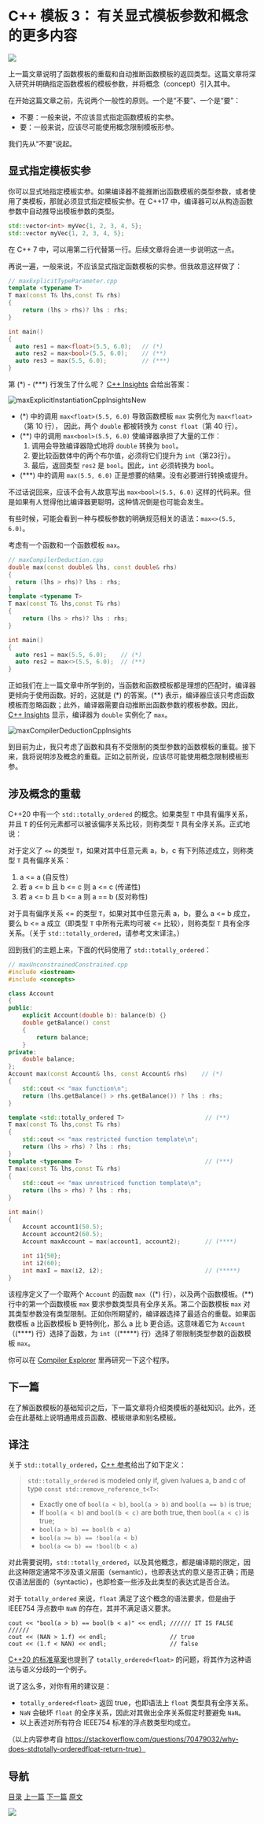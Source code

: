 # C++ 模板 3： 有关显式模板参数和概念的更多内容

![](img/模板2.png)

上一篇文章说明了函数模板的重载和自动推断函数模板的返回类型。这篇文章将深入研究并明确指定函数模板的模板参数，并将概念（concept）引入其中。

在开始这篇文章之前，先说两个一般性的原则。一个是“不要”、一个是“要”：

* 不要：一般来说，不应该显式指定函数模板的实参。
* 要：一般来说，应该尽可能使用概念限制模板形参。

我们先从“不要”说起。

## 显式指定模板实参

你可以显式地指定模板实参。如果编译器不能推断出函数模板的类型参数，或者使用了类模板，那就必须显式指定模板实参。在 C++17 中，编译器可以从构造函数参数中自动推导出模板参数的类型。 

```C++
std::vector<int> myVec{1, 2, 3, 4, 5};
std::vector myVec{1, 2, 3, 4, 5};
```

在 C++ 7 中，可以用第二行代替第一行。后续文章将会进一步说明这一点。

再说一遍，一般来说，不应该显式指定函数模板的实参。但我故意这样做了：

```C++
// maxExplicitTypeParameter.cpp
template <typename T>
T max(const T& lhs,const T& rhs)
{
    return (lhs > rhs)? lhs : rhs;
}

int main()
{
  auto res1 = max<float>(5.5, 6.0);   // (*)
  auto res2 = max<bool>(5.5, 6.0);    // (**)
  auto res3 = max(5.5, 6.0);          // (***)
}
```

 第 (\*) - (\*\*\*) 行发生了什么呢？ [C++ Insights](https://cppinsights.io/lnk?code=Ly8gbWF4RXhwbGljaXRUeXBlUGFyYW1ldGVyLmNwcAoKdGVtcGxhdGUgPHR5cGVuYW1lIFQ+ClQgbWF4KFQgbGhzLFQgcmhzKSB7CiAgICByZXR1cm4gKGxocyA+IHJocyk/IGxocyA6IHJoczsKfQoKaW50IG1haW4oKSB7CiAgCiAgYXV0byByZXMxID0gbWF4PGZsb2F0Pig1LjUsIDYuMCk7CiAgYXV0byByZXN0MiA9IG1heDxib29sPig1LjUsIDYuMCk7CiAgYXV0byByZXMzID0gbWF4KDUuNSwgNi4wKTsKICAKfQ==&insightsOptions=cpp11&std=cpp11&rev=1.0) 会给出答案：

 ![maxExplicitInstantiationCppInsightsNew](img/maxExplicitInstantiationCppInsightsNew.png) 

- (\*) 中的调用 `max<float>(5.5, 6.0)` 导致函数模板 `max` 实例化为 `max<float>`（第 10 行）， 因此，两个 `double` 都被转换为 `const float`（第 40 行）。 
- (\*\*) 中的调用 `max<bool>(5.5, 6.0)` 使编译器承担了大量的工作：
  1. 调用会导致编译器隐式地将 `double` 转换为 `bool`。
  2. 要比较函数体中的两个布尔值，必须将它们提升为 `int`（第23行）。
  3. 最后，返回类型 `res2` 是 `bool`。因此，`int` 必须转换为 `bool`。
- (\*\*\*) 中的调用 `max(5.5, 6.0)` 正是想要的结果。没有必要进行转换或提升。

不过话说回来，应该不会有人故意写出 `max<bool>(5.5, 6.0)` 这样的代码来。但是如果有人觉得他比编译器更聪明，这种情况倒是也可能会发生。

有些时候，可能会看到一种与模板参数的明确规范相关的语法：`max<>(5.5, 6.0)`。

考虑有一个函数和一个函数模板 `max`。

```C++
// maxCompilerDeduction.cpp
double max(const double& lhs, const double& rhs)
{
  return (lhs > rhs)? lhs : rhs;
}
template <typename T>
T max(const T& lhs,const T& rhs)
{
    return (lhs > rhs)? lhs : rhs;
}

int main()
{
  auto res1 = max(5.5, 6.0);    // (*)
  auto res2 = max<>(5.5, 6.0);  // (**)
}
```

正如我们在上一篇文章中所学到的，当函数和函数模板都是理想的匹配时，编译器更倾向于使用函数。好的，这就是 (\*) 的答案。(\*\*) 表示，编译器应该只考虑函数模板而忽略函数；此外，编译器需要自动推断出函数参数的模板参数。因此， [C++ Insights](https://cppinsights.io/lnk?code=Ly8gbWF4Q29tcGlsZXJEZWR1Y3Rpb24uY3BwCgpkb3VibGUgbWF4KGNvbnN0IGRvdWJsZSYgbGhzLCBjb25zdCBkb3VibGUmIHJocykgewogIHJldHVybiAobGhzID4gcmhzKT8gbGhzIDogcmhzOwp9Cgp0ZW1wbGF0ZSA8dHlwZW5hbWUgVD4KVCBtYXgoY29uc3QgVCYgbGhzLGNvbnN0IFQmIHJocykgewogICAgcmV0dXJuIChsaHMgPiByaHMpPyBsaHMgOiByaHM7Cn0KCmludCBtYWluKCkgewogIAogIGF1dG8gcmVzMSA9IG1heCg1LjUsIDYuMCk7CiAgYXV0byByZXMyID0gbWF4PD4oNS41LCA2LjApOwogIAp9&insightsOptions=cpp11&std=cpp11&rev=1.0) 显示，编译器为 `double` 实例化了 `max`。

 ![maxCompilerDeductionCppInsights](img/maxCompilerDeductionCppInsights.png) 

到目前为止，我只考虑了函数和具有不受限制的类型参数的函数模板的重载。接下来，我将说明涉及概念的重载。正如之前所说，应该尽可能使用概念限制模板形参。

## 涉及概念的重载

C++20 中有一个 `std::totally_ordered` 的概念。如果类型 `T` 中具有偏序关系，并且 `T` 的任何元素都可以被该偏序关系比较，则称类型 `T` 具有全序关系。正式地说：

对于定义了 `<=` 的类型 `T`，如果对其中任意元素 a，b，c 有下列陈述成立，则称类型 `T` 具有偏序关系：

1. a <= a (自反性)
2. 若 a <= b 且 b <= c 则 a <= c (传递性)
3. 若 a <= b 且 b <= a 则 a == b (反对称性)

对于具有偏序关系 <= 的类型 `T`，如果对其中任意元素 a，b，要么 a <= b 成立，要么 b <= a 成立（即类型 `T` 中所有元素均可被 <= 比较），则称类型 `T` 具有全序关系。（关于 `std::totally_ordered`，请参考文末译注。）

回到我们的主题上来，下面的代码使用了 `std::totally_ordered`：

```C++
// maxUnconstrainedConstrained.cpp
#include <iostream>
#include <concepts>

class Account
{
public:
    explicit Account(double b): balance(b) {}
    double getBalance() const
    { 
        return balance;
    }
private:
    double balance;
};
Account max(const Account& lhs, const Account& rhs)    // (*)
{
    std::cout << "max function\n";
    return (lhs.getBalance() > rhs.getBalance()) ? lhs : rhs;
}

template <std::totally_ordered T>                       // (**)
T max(const T& lhs,const T& rhs)
{                     
    std::cout << "max restricted function template\n";
    return (lhs > rhs) ? lhs : rhs;
}
template <typename T>                                   // (***)
T max(const T& lhs,const T& rhs)
{                   
    std::cout << "max unrestriced function template\n";
    return (lhs > rhs) ? lhs : rhs;
}

int main()
{
    Account account1(50.5);
    Account account2(60.5);
    Account maxAccount = max(account1, account2);       // (****)
  
    int i1{50};
    int i2(60);
    int maxI = max(i2, i2);                             // (*****)
}
```

该程序定义了一个取两个 `Account` 的函数 `max`（(\*) 行），以及两个函数模板。(\*\*) 行中的第一个函数模板 `max` 要求参数类型具有全序关系。第二个函数模板 `max` 对其类型参数没有类型限制。正如你所期望的，编译器选择了最适合的重载。如果函数模板 a 比函数模板 b 更特例化，那么 a 比 b 更合适。这意味着它为 `Account`（(\*\*\*\*) 行）选择了函数，为 `int`（(\*\*\*\*\*) 行）选择了带限制类型参数的函数模板 `max`。

 你可以在 [Compiler Explorer](https://godbolt.org/z/4ThvMqbz4) 里再研究一下这个程序。 

## 下一篇

在了解函数模板的基础知识之后，下一篇文章将介绍类模板的基础知识。此外，还会在此基础上说明通用成员函数、模板继承和别名模板。

## 译注

关于 `std::totally_ordered`，[C++ 参考](https://en.cppreference.com/w/cpp/concepts/totally_ordered)给出了如下定义：

> `std::totally_ordered` is modeled only if, given lvalues a, b and c of type `const std::remove_reference_t<T>`:
>
> - Exactly one of `bool(a < b)`, `bool(a > b)` and `bool(a == b)` is true;
> - If `bool(a < b)` and `bool(b < c)` are both true, then `bool(a < c)` is true;
> - `bool(a > b) == bool(b < a)`
> - `bool(a >= b) == !bool(a < b)`
> - `bool(a <= b) == !bool(b < a)`

对此需要说明，`std::totally_ordered`，以及其他概念，都是编译期的限定，因此这种限定通常不涉及语义层面（semantic），也即表达式的意义是否正确；而是仅语法层面的（syntactic），也即检查一些涉及此类型的表达式是否合法。

对于 `totally_ordered` 来说，`float` 满足了这个概念的语法要求，但是由于 IEEE754 浮点数中 `NaN` 的存在，其并不满足语义要求。

```C++.
cout << "bool(a > b) == bool(b < a)" << endl; ////// IT IS FALSE //////
cout << (NAN > 1.f) << endl;                  // true
cout << (1.f < NAN) << endl;                  // false
```

[C++20 的标准草案](https://timsong-cpp.github.io/cppwp/n4861/structure.requirements#8)也提到了 `totally_ordered<float>` 的问题，将其作为这种语法与语义分歧的一个例子。

说了这么多，对你有用的建议是：

* `totally_ordered<float>` 返回 true，也即语法上 `float` 类型具有全序关系。
* `NaN` 会破坏 `float` 的全序关系，因此对其做出全序关系假定时要避免 `NaN`。
* 以上表述对所有符合 IEEE754 标准的浮点数类型均成立。

（以上内容参考自 https://stackoverflow.com/questions/70479032/why-does-stdtotally-orderedfloat-return-true）

## 导航

[目录](目录.md)	[上一篇](模板2.md)	[下一篇](模板4.md)	[原文](http://www.modernescpp.com/index.php/function-templates-more-details)

![](./img/tail.png)